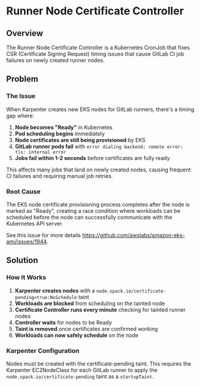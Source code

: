 # Runner Node Certificate Controller

## Overview

The Runner Node Certificate Controller is a Kubernetes CronJob that fixes CSR (Certificate Signing Request) timing issues that cause GitLab CI job failures on newly created runner nodes.

## Problem

### The Issue
When Karpenter creates new EKS nodes for GitLab runners, there's a timing gap where:

1. **Node becomes "Ready"** in Kubernetes
1. **Pod scheduling begins** immediately
1. **Node certificates are still being provisioned** by EKS
1. **GitLab runner pods fail** with `error dialing backend: remote error: tls: internal error`
1. **Jobs fail within 1-2 seconds** before certificates are fully ready

This affects many jobs that land on newly created nodes, causing frequent CI failures and requiring manual job retries.

### Root Cause
The EKS node certificate provisioning process completes after the node is marked as "Ready", creating a race condition where workloads can be scheduled before the node can successfully communicate with the Kubernetes API server.

See this issue for more details https://github.com/awslabs/amazon-eks-ami/issues/1944.

## Solution

### How It Works
1. **Karpenter creates nodes** with a `node.spack.io/certificate-pending=true:NoSchedule` taint
1. **Workloads are blocked** from scheduling on the tainted node
1. **Certificate Controller runs every minute** checking for tainted runner nodes
1. **Controller waits** for nodes to be Ready
1. **Taint is removed** once certificates are confirmed working
1. **Workloads can now safely schedule** on the node

### Karpenter Configuration
Nodes must be created with the certificate-pending taint. This requires the Karpenter EC2NodeClass
for each GitLab runner to apply the `node.spack.io/certificate-pending` taint as a `startupTaint`.
